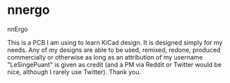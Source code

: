 # nnergo
nnErgo

This is a PCB I am using to learn KiCad design. It is designed simply for my needs. Any of my designs are able to be used, remixed, redone, produced commercially or otherwise as long as an attribution of my username "LeSingePuant" is given as credit (and a PM via Reddit or Twitter would be nice, although I rarely use Twitter). Thank you.
